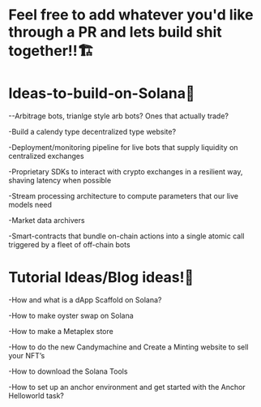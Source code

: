 # Feel free to add whatever you'd like through a PR and lets build shit together!!🏗



# Ideas-to-build-on-Solana🥷


--Arbitrage bots, trianlge style arb bots? Ones that actually trade?

-Build a calendy type decentralized type website?

-Deployment/monitoring pipeline for live bots that supply liquidity on centralized exchanges

-Proprietary SDKs to interact with crypto exchanges in a resilient way, shaving latency when possible

-Stream processing architecture to compute parameters that our live models need

-Market data archivers

-Smart-contracts that bundle on-chain actions into a single atomic call triggered by a fleet of off-chain bots



# Tutorial Ideas/Blog ideas!🧐


-How and what is a dApp Scaffold on Solana?

-How to make oyster swap on Solana

-How to make a Metaplex store

-How to do the new Candymachine and Create a Minting website to sell your NFT’s

-How to download the Solana Tools

-How to set up an anchor environment and get started with the Anchor Helloworld task?



